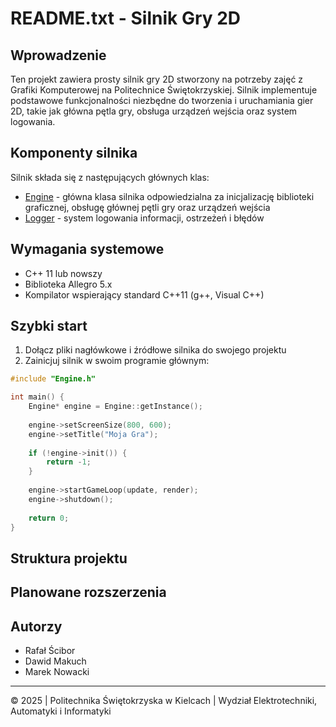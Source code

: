 ﻿# README.txt - Silnik Gry 2D

## Wprowadzenie

Ten projekt zawiera prosty silnik gry 2D stworzony na potrzeby zajęć z Grafiki Komputerowej na Politechnice Świętokrzyskiej. Silnik implementuje podstawowe funkcjonalności niezbędne do tworzenia i uruchamiania gier 2D, takie jak główna pętla gry, obsługa urządzeń wejścia oraz system logowania.

## Komponenty silnika

Silnik składa się z następujących głównych klas:

- [Engine](PGK%202D%20Engine/Engine.md) - główna klasa silnika odpowiedzialna za inicjalizację biblioteki graficznej, obsługę głównej pętli gry oraz urządzeń wejścia
- [Logger](PGK%202D%20Engine/Logger.md) - system logowania informacji, ostrzeżeń i błędów

## Wymagania systemowe

- C++ 11 lub nowszy
- Biblioteka Allegro 5.x
- Kompilator wspierający standard C++11 (g++, Visual C++)

## Szybki start

1. Dołącz pliki nagłówkowe i źródłowe silnika do swojego projektu
2. Zainicjuj silnik w swoim programie głównym:

```cpp
#include "Engine.h"

int main() {
    Engine* engine = Engine::getInstance();
    
    engine->setScreenSize(800, 600);
    engine->setTitle("Moja Gra");
    
    if (!engine->init()) {
        return -1;
    }
    
    engine->startGameLoop(update, render);
    engine->shutdown();
    
    return 0;
}
```

## Struktura projektu



## Planowane rozszerzenia



## Autorzy

- Rafał Ścibor
- Dawid Makuch
- Marek Nowacki

---

© 2025 | Politechnika Świętokrzyska w Kielcach | Wydział Elektrotechniki, Automatyki i Informatyki 
